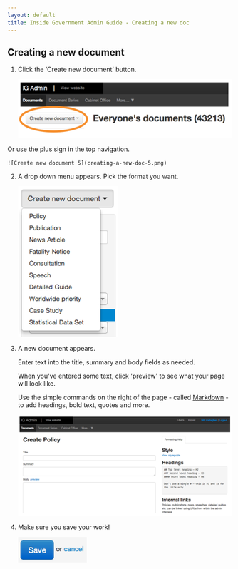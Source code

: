 ```yaml
---
layout: default
title: Inside Government Admin Guide - Creating a new doc
---
```


## Creating a new document

1. Click the ‘Create new document’ button.

	![Create new document 1](creating-a-new-doc-1.png)
	
Or use the plus sign in the top navigation.

	![Create new document 5](creating-a-new-doc-5.png)
	

2. A drop down menu appears. Pick the format you want.

	![Create new document 2](creating-a-new-doc-2.png)
	
3. A new document appears.

	Enter text into the title, summary and body fields as needed.
	
	When you've entered some text, click 'preview' to see what your page will look like.
	
	Use the simple commands on the right of the page - called [Markdown](/inside-government-admin-guide/first-steps/markdown.html) - to add headings, bold text, quotes and more.

	![Create new document 3](creating-a-new-doc-3.png)
	
4. Make sure you save your work!

	![Create new document 4](creating-a-new-doc-4.png)



